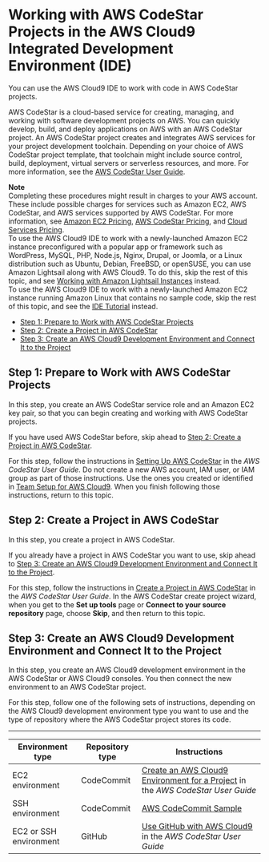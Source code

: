 # Working with AWS CodeStar Projects in the AWS Cloud9 Integrated Development Environment \(IDE\)<a name="codestar-projects"></a>

You can use the AWS Cloud9 IDE to work with code in AWS CodeStar projects\.

AWS CodeStar is a cloud\-based service for creating, managing, and working with software development projects on AWS\. You can quickly develop, build, and deploy applications on AWS with an AWS CodeStar project\. An AWS CodeStar project creates and integrates AWS services for your project development toolchain\. Depending on your choice of AWS CodeStar project template, that toolchain might include source control, build, deployment, virtual servers or serverless resources, and more\. For more information, see the [AWS CodeStar User Guide](https://docs.aws.amazon.com/codestar/latest/userguide/welcome.html)\.

**Note**  
Completing these procedures might result in charges to your AWS account\. These include possible charges for services such as Amazon EC2, AWS CodeStar, and AWS services supported by AWS CodeStar\. For more information, see [Amazon EC2 Pricing](https://aws.amazon.com/ec2/pricing/), [AWS CodeStar Pricing](https://aws.amazon.com/codestar/pricing/), and [Cloud Services Pricing](https://aws.amazon.com/pricing/services/)\.  
To use the AWS Cloud9 IDE to work with a newly\-launched Amazon EC2 instance preconfigured with a popular app or framework such as WordPress, MySQL, PHP, Node\.js, Nginx, Drupal, or Joomla, or a Linux distribution such as Ubuntu, Debian, FreeBSD, or openSUSE, you can use Amazon Lightsail along with AWS Cloud9\. To do this, skip the rest of this topic, and see [Working with Amazon Lightsail Instances](lightsail-instances.md) instead\.  
To use the AWS Cloud9 IDE to work with a newly\-launched Amazon EC2 instance running Amazon Linux that contains no sample code, skip the rest of this topic, and see the [IDE Tutorial](tutorial.md) instead\.
+  [Step 1: Prepare to Work with AWS CodeStar Projects](#codestar-projects-setup) 
+  [Step 2: Create a Project in AWS CodeStar](#codestar-projects-create-project) 
+  [Step 3: Create an AWS Cloud9 Development Environment and Connect It to the Project](#codestar-projects-connect-to-project) 

## Step 1: Prepare to Work with AWS CodeStar Projects<a name="codestar-projects-setup"></a>

In this step, you create an AWS CodeStar service role and an Amazon EC2 key pair, so that you can begin creating and working with AWS CodeStar projects\.

If you have used AWS CodeStar before, skip ahead to [Step 2: Create a Project in AWS CodeStar](#codestar-projects-create-project)\.

For this step, follow the instructions in [Setting Up AWS CodeStar](https://docs.aws.amazon.com/codestar/latest/userguide/setting-up.html) in the *AWS CodeStar User Guide*\. Do not create a new AWS account, IAM user, or IAM group as part of those instructions\. Use the ones you created or identified in [Team Setup for AWS Cloud9](setup.md)\. When you finish following those instructions, return to this topic\.

## Step 2: Create a Project in AWS CodeStar<a name="codestar-projects-create-project"></a>

In this step, you create a project in AWS CodeStar\.

If you already have a project in AWS CodeStar you want to use, skip ahead to [Step 3: Create an AWS Cloud9 Development Environment and Connect It to the Project](#codestar-projects-connect-to-project)\.

For this step, follow the instructions in [Create a Project in AWS CodeStar](https://docs.aws.amazon.com/codestar/latest/userguide/how-to-create-project.html) in the *AWS CodeStar User Guide*\. In the AWS CodeStar create project wizard, when you get to the **Set up tools** page or **Connect to your source repository** page, choose **Skip**, and then return to this topic\.

## Step 3: Create an AWS Cloud9 Development Environment and Connect It to the Project<a name="codestar-projects-connect-to-project"></a>

In this step, you create an AWS Cloud9 development environment in the AWS CodeStar or AWS Cloud9 consoles\. You then connect the new environment to an AWS CodeStar project\.

For this step, follow one of the following sets of instructions, depending on the AWS Cloud9 development environment type you want to use and the type of repository where the AWS CodeStar project stores its code\.


****  

|  **Environment type**  |  **Repository type**  |  **Instructions**  | 
| --- | --- | --- | 
|  EC2 environment  |  CodeCommit  |   [Create an AWS Cloud9 Environment for a Project](https://docs.aws.amazon.com/codestar/latest/userguide/setting-up-ide-cloud9.html#setting-up-ide-cloud9-create) in the *AWS CodeStar User Guide*   | 
|  SSH environment  |  CodeCommit  |   [AWS CodeCommit Sample](sample-codecommit.md)   | 
|  EC2 or SSH environment  |  GitHub  |   [Use GitHub with AWS Cloud9](https://docs.aws.amazon.com/codestar/latest/userguide/setting-up-ide-cloud9.html#setting-up-ide-cloud9-github) in the *AWS CodeStar User Guide*   | 